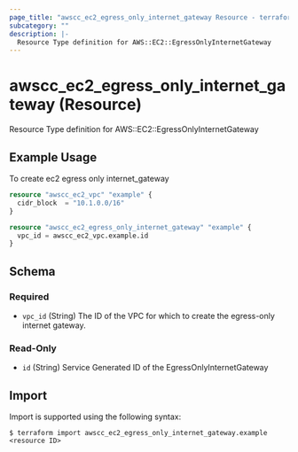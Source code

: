 ```yaml
---
page_title: "awscc_ec2_egress_only_internet_gateway Resource - terraform-provider-awscc"
subcategory: ""
description: |-
  Resource Type definition for AWS::EC2::EgressOnlyInternetGateway
---
```


# awscc_ec2_egress_only_internet_gateway (Resource)

Resource Type definition for AWS::EC2::EgressOnlyInternetGateway

## Example Usage

To create ec2 egress only internet_gateway
```terraform
resource "awscc_ec2_vpc" "example" {
  cidr_block  = "10.1.0.0/16"
}

resource "awscc_ec2_egress_only_internet_gateway" "example" {
  vpc_id = awscc_ec2_vpc.example.id
}
```

<!-- schema generated by tfplugindocs -->
## Schema

### Required

- `vpc_id` (String) The ID of the VPC for which to create the egress-only internet gateway.

### Read-Only

- `id` (String) Service Generated ID of the EgressOnlyInternetGateway

## Import

Import is supported using the following syntax:

```shell
$ terraform import awscc_ec2_egress_only_internet_gateway.example <resource ID>
```